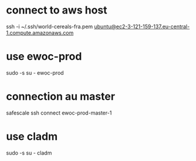 # connect to aws host
ssh -i ~/.ssh/world-cereals-fra.pem ubuntu@ec2-3-121-159-137.eu-central-1.compute.amazonaws.com


# use ewoc-prod
sudo -s
su - ewoc-prod


# connection au master
safescale ssh connect ewoc-prod-master-1

# use cladm
sudo -s
su - cladm

